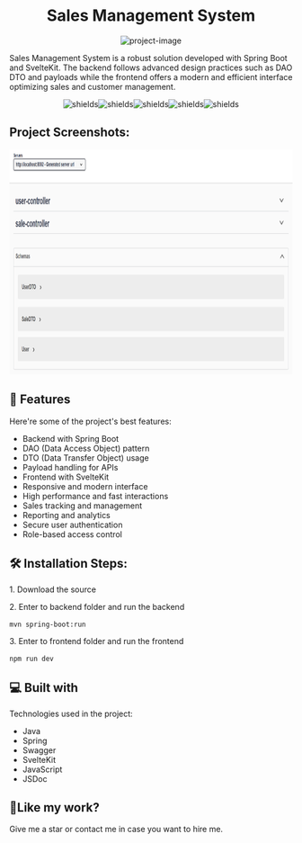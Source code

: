 <h1 align="center" id="title">Sales Management System</h1>

<p align="center"><img src="https://socialify.git.ci/josvaal/sales-management/image?font=Jost&amp;forks=1&amp;issues=1&amp;language=1&amp;name=1&amp;owner=1&amp;pattern=Plus&amp;pulls=1&amp;stargazers=1&amp;theme=Dark" alt="project-image"></p>

<p id="description">Sales Management System is a robust solution developed with Spring Boot and SvelteKit. The backend follows advanced design practices such as DAO DTO and payloads while the frontend offers a modern and efficient interface optimizing sales and customer management.</p>

<p align="center"><img src="https://img.shields.io/badge/java-%23ED8B00.svg?style=for-the-badge&amp;logo=openjdk&amp;logoColor=white" alt="shields"><img src="https://img.shields.io/badge/svelte-%23f1413d.svg?style=for-the-badge&amp;logo=svelte&amp;logoColor=white" alt="shields"><img src="https://img.shields.io/badge/spring-%236DB33F.svg?style=for-the-badge&amp;logo=spring&amp;logoColor=white" alt="shields"><img src="https://img.shields.io/badge/-Swagger-%23Clojure?style=for-the-badge&amp;logo=swagger&amp;logoColor=white" alt="shields"><img src="https://img.shields.io/badge/javascript-%23323330.svg?style=for-the-badge&amp;logo=javascript&amp;logoColor=%23F7DF1E" alt="shields"></p>

<!-- <h2>🚀 Demo</h2> -->

<!-- [https://soon.com](https://soon.com) -->

<h2>Project Screenshots:</h2>

<img src="https://raw.githubusercontent.com/josvaal/sales-management/main/assets/screenshot_1.png" alt="project-screenshot" width="1280" height="400/">

<h2>🧐 Features</h2>

Here're some of the project's best features:

- Backend with Spring Boot
- DAO (Data Access Object) pattern
- DTO (Data Transfer Object) usage
- Payload handling for APIs
- Frontend with SvelteKit
- Responsive and modern interface
- High performance and fast interactions
- Sales tracking and management
- Reporting and analytics
- Secure user authentication
- Role-based access control

<h2>🛠️ Installation Steps:</h2>

<p>1. Download the source</p>

<p>2. Enter to backend folder and run the backend</p>

```
mvn spring-boot:run
```

<p>3. Enter to frontend folder and run the frontend</p>

```
npm run dev
```

<h2>💻 Built with</h2>

Technologies used in the project:

- Java
- Spring
- Swagger
- SvelteKit
- JavaScript
- JSDoc

<h2>💖Like my work?</h2>

Give me a star or contact me in case you want to hire me.
